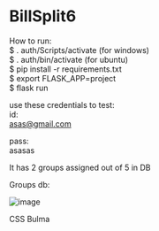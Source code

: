 # BillSplit6

How to run:  
$ . auth/Scripts/activate (for windows)  
$ . auth/bin/activate (for ubuntu)  
$ pip install -r requirements.txt  
$ export FLASK_APP=project  
$ flask run

use these credentials to test:  
id:  
asas@gmail.com

pass:  
asasas

It has 2 groups assigned out of 5 in DB

Groups db:

![image](https://user-images.githubusercontent.com/26854208/214595857-e6de2c11-5436-47a6-88a2-bd5c1a0af89b.png)

CSS Bulma
